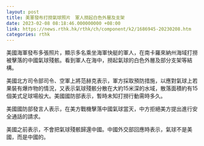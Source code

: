 ```yaml
---
layout: post
title: 美軍發布打撈氣球照片　軍人撈起白色外層及支架
date: 2023-02-08 08:18:46.000000000 +08:00
link: https://news.rthk.hk/rthk/ch/component/k2/1686945-20230208.htm
categories: rthk
---
```


美國海軍發布多張照片，顯示多名乘坐海軍快艇的軍人，在南卡羅來納州海域打撈被擊落的中國氣球殘骸。看到軍人在海中，撈起氣球的白色外層及部分支架等結構。

美國北方司令部司令、空軍上將范赫克表示，軍方採取預防措施，以應對氣球上若果裝有爆炸物的情況，又表示氣球殘骸分散在大約15米深的水域，散落面積約有15個美式足球場般大。美國國防部表示，暫時未知打撈行動需時多久。

美國國防部發言人表示，在美方戰機擊落中國氣球當天，中方拒絕美方提出進行安全通話的請求。

美國之前表示，不會把氣球殘骸歸還中國。中國外交部回應時表示，氣球不是美國，而是中國的。
